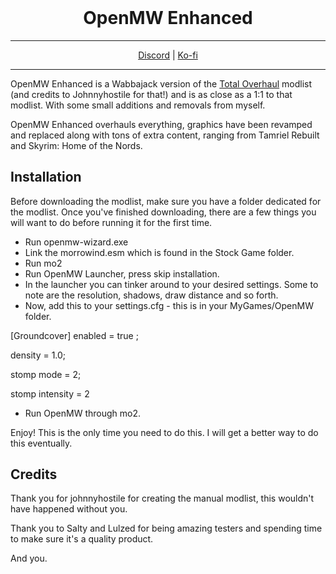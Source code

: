 <h1 align="center" style="margin-top: 0px;"> OpenMW Enhanced </h1>
<hr>
<p align="center" dir="auto">
  <a href="https://discord.gg/gDDnzsyY9u" rel="nofollow">Discord</a> |
  <a href="https://ko-fi.com/leokhi" rel="nofollow">Ko-fi</a>
</p>
<hr>

OpenMW Enhanced is a Wabbajack version of the [Total Overhaul](https://modding-openmw.com/lists/total-overhaul/) modlist (and credits to Johnnyhostile for that!) and is as close as a 1:1 to that modlist. With some small additions and removals from myself.

OpenMW Enhanced overhauls everything, graphics have been revamped and replaced along with tons of extra content, ranging from Tamriel Rebuilt and Skyrim: Home of the Nords.
## Installation

Before downloading the modlist, make sure you have a folder dedicated for the modlist.
Once you've finished downloading, there are a few things you will want to do before running it for the first time.

- Run openmw-wizard.exe
- Link the morrowind.esm which is found in the Stock Game folder.
- Run mo2
- Run OpenMW Launcher, press skip installation.
- In the launcher you can tinker around to your desired settings. Some to note are the resolution, shadows, draw distance and so forth.
- Now, add this to your settings.cfg - this is  in your MyGames/OpenMW folder.

[Groundcover]
enabled = true ;

density = 1.0;

stomp mode = 2;

stomp intensity = 2

- Run OpenMW through mo2.

Enjoy!
This is the only time you need to do this. I will get a better way to do this eventually.

## Credits

Thank you for johnnyhostile for creating the manual modlist, this wouldn't have happened without you.

Thank you to Salty and Lulzed for being amazing testers and spending time to make sure it's a quality product.

And you.

